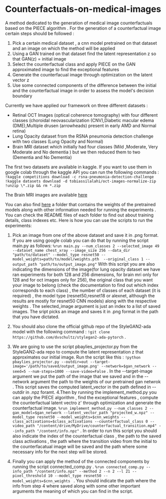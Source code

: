 # Counterfactuals-on-medical-images
A method dedicated to the generation of medical image counterfactuals based on the PIECE algorithm .
For the generation of a counterfactual image certain steps should be followed :
1) Pick a certain medical dataset , a cnn model pretrained on that dataset and an image on which the method will be applied
2) Using a GAN trained on that dataset find the latent representation z so that GAN(z) = initial image
3) Select the counterfactual class and apply PIECE on the GAN approximated image to find the exceptional features
4) Generate the counterfacual image through optimization on the latent vector z
5) Use some connected components of the difference between the initial and the counterfactual image in order to assess the model's decision boundary     


Currently we have applied our framework on three different datasets :
* Retinal OCT Images (optical coherence tomography) with four different classes (choroidal neovascularization (CNV),Diabetic macular edema (DME),Multiple drusen (arrowheads) present in early AMD and Normal retina)
* Lung Opacity dataset from the RSNA pneumonia detection challenge with two classes (Lung Opacity and Normal)
* Brain MRI dataset which initially had four classes (Mild ,Moderate, Very Moderate and No dementia ) but we then reduced them to two (Dementia and No Dementia)


The first two datasets are available in kaggle. If you want to use them in google colab through the kaggle API you can run the following commands :
```!kaggle competitions download -c rsna-pneumonia-detection-challenge```
```!kaggle datasets download -d tobiassilalahi/oct-images-normalize-zip```
```!unzip \*.zip && rm *.zip```

The Brain MRI images are available [here](https://drive.google.com/drive/folders/1-4DDyMcHBT_NGrNEZcw8Bb7eovnvilDT?usp=drive_link) 

You can also find [here](https://drive.google.com/drive/folders/1VW6pL0TVRiZyDBFlYknk1dhtFgJdaOzQ?usp=drive_link) a folder that contains the weights of the pretrained models along with other information needed for running the experiments . You can check the README files of each folder to find out about training details, class indexes etc. Here is how you can use the scripts to run the experiments:

1. Pick an image from one of the above dataset and save it in .png format. If you are using google colab you can do that by running the script main.py as follows:
```%run main.py --num_classes 2 --selected_image 49 --dataset_name chest_xray --image_size 256 --data_dir "path/to/dataset" --model_type resnet50 --model_weights=path/to/model/weights.pth  --original_class 1 --output_path "path/to/output_image.png"```
With this script you are also indicating the dimensions of the image(for lung opacity dataset we have ran experiments for both 128 and 256 dimensions, for brain mri only for 128 and for oct images only for 256), the original class that you want your image to belong (check the documentation to find out which index corresponds to each class) , the number of classes of each dataset (it is required) , the model type (resnet50,resnet18 or alexnet, although the results are mostly for resnet50 CNN models) along with the respective weights . The selected_image argument is just an index to a list of saved images. The sript picks an image and saves it in .png format in the path that you have dictated.

2. You should also clone the official github repo of the StyleGAN2-ada model with the following command : ```!git clone https://github.com/dvschultz/stylegan2-ada-pytorch``` .
3. We are going to use the script pbaylies_projector.py from the StyleGAN2-ada repo to compute the latent representation z that approximates our initial image. Run the script like this :
```!python pbaylies_projector.py --outdir=out --target-image='/path/to/saved/output_image.png' --network=$gan_network --seed=5 --num-steps=1000 --save-video=False``` . In the --target-image argument we put the path of the image that we saved and in the --network argument the path to the weights of our pretrained gan netwrok . This script saves the computed latent_vector in the path defined in --outdir in .npz foramt.
4.Then by running the implement_method.py you can apply the PIECE algorithm , find the exceptional features , compute the counterfactual latent vectro z' through optimization and generate the counterfactual image.
```%run implement_method.py --num_classes 2 --gan_model=$gan_network --latent_vector_path "projected_w.npz" --model_type resnet50 --model_weights=$cnn_weights --class_activations=$class_activations --counterfactual_class 0 --video_path "/content/drive/MyDrive/counterfactual_transition.mp4" --info_path "/content/info.npz"``` . In order to run this script you should also indicate the index of the counterfactual class , the path to the saved class activations , the path where the transition video from the initial to the counterfacatual image will be saved and the path where some necessary info for the next step will be stored.

5. Finally you can apply the method of the connected components by running the script connected_comp.py .
```%run connected_comp.py --info_path "/content/info.npz" --method 2 --n 2 --l 21 --pixel_threshold 10 --model_type resnet50 --model_weights=$cnn_weights ``` . You should indicate the path where the info from step 4 where saved along with some other important arguments the meaning of which you can find in the script. 

